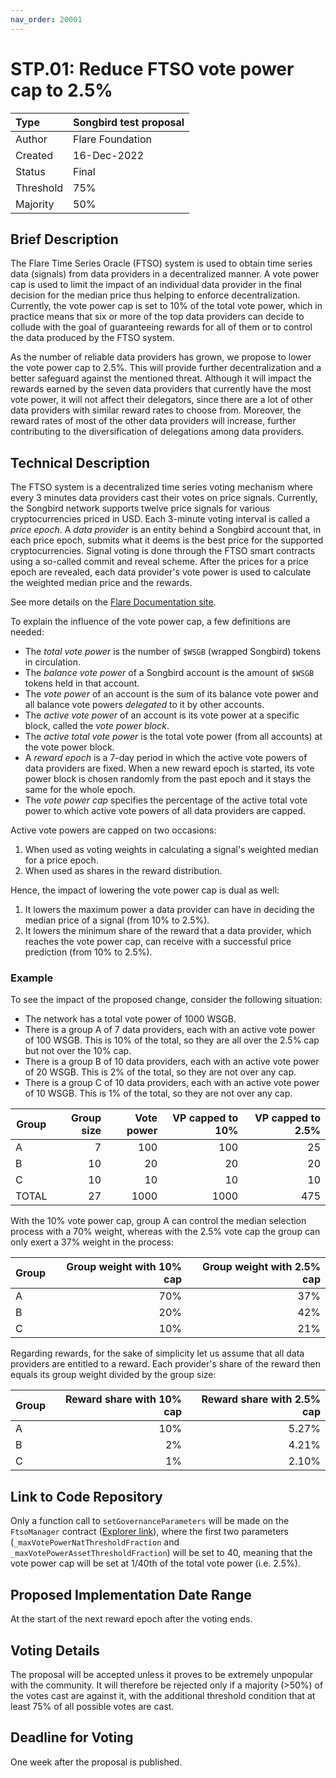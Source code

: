 ```yaml
---
nav_order: 20001
---
```


# STP.01: Reduce FTSO vote power cap to 2.5%

| Type      | Songbird test proposal |
| :-------- | :--------------------- |
| Author    | Flare Foundation       |
| Created   | 16-Dec-2022            |
| Status    | Final                  |
| Threshold | 75%                    |
| Majority  | 50%                    |

## Brief Description

The Flare Time Series Oracle (FTSO) system is used to obtain time series data (signals) from data providers in a decentralized manner.
A vote power cap is used to limit the impact of an individual data provider in the final decision for the median price thus helping to enforce decentralization.
Currently, the vote power cap is set to 10% of the total vote power, which in practice means that six or more of the top data providers can decide to collude with the goal of guaranteeing rewards for all of them or to control the data produced by the FTSO system.

As the number of reliable data providers has grown, we propose to lower the vote power cap to 2.5%.
This will provide further decentralization and a better safeguard against the mentioned threat.
Although it will impact the rewards earned by the seven data providers that currently have the most vote power, it will not affect their delegators, since there are a lot of other data providers with similar reward rates to choose from.
Moreover, the reward rates of most of the other data providers will increase, further contributing to the diversification of delegations among data providers.

## Technical Description

The FTSO system is a decentralized time series voting mechanism where every 3 minutes data providers cast their votes on price signals.
Currently, the Songbird network supports twelve price signals for various cryptocurrencies priced in USD.
Each 3-minute voting interval is called a *price epoch*.
A *data provider* is an entity behind a Songbird account that, in each price epoch, submits what it deems is the best price for the supported cryptocurrencies.
Signal voting is done through the FTSO smart contracts using a so-called commit and reveal scheme.
After the prices for a price epoch are revealed, each data provider's vote power is used to calculate the weighted median price and the rewards.

See more details on the [Flare Documentation site](https://docs.flare.network/tech/ftso/).

To explain the influence of the vote power cap, a few definitions are needed:

- The *total vote power* is the number of `$WSGB` (wrapped Songbird) tokens in circulation.
- The *balance vote power* of a Songbird account is the amount of `$WSGB` tokens held in that account.
- The *vote power* of an account is the sum of its balance vote power and all balance vote powers *delegated* to it by other accounts.
- The *active vote power* of an account is its vote power at a specific block, called the *vote power block*.
- The *active total vote power* is the total vote power (from all accounts) at the vote power block.
- A *reward epoch* is a 7-day period in which the active vote powers of data providers are fixed.
  When a new reward epoch is started, its vote power block is chosen randomly from the past epoch and it stays the same for the whole epoch.
- The *vote power cap* specifies the percentage of the active total vote power to which active vote powers of all data providers are capped.

Active vote powers are capped on two occasions:

1. When used as voting weights in calculating a signal's weighted median for a price epoch.
2. When used as shares in the reward distribution.

Hence, the impact of lowering the vote power cap is dual as well:

1. It lowers the maximum power a data provider can have in deciding the median price of a signal (from 10% to 2.5%).
2. It lowers the minimum share of the reward that a data provider, which reaches the vote power cap, can receive with a successful price prediction (from 10% to 2.5%).

### Example

To see the impact of the proposed change, consider the following situation:

- The network has a total vote power of 1000 WSGB.
- There is a group A of 7 data providers, each with an active vote power of 100 WSGB.
  This is 10% of the total, so they are all over the 2.5% cap but not over the 10% cap.
- There is a group B of 10 data providers, each with an active vote power of 20 WSGB.
  This is 2% of the total, so they are not over any cap.
- There is a group C of 10 data providers, each with an active vote power of 10 WSGB.
  This is 1% of the total, so they are not over any cap.

| Group | Group size | Vote power | VP capped to 10% | VP capped to 2.5% |
| ----- | ---------: | ---------: | ---------------: | ----------------: |
| A     |          7 |        100 |              100 |                25 |
| B     |         10 |         20 |               20 |                20 |
| C     |         10 |         10 |               10 |                10 |
| TOTAL |         27 |       1000 |             1000 |               475 |

With the 10% vote power cap, group A can control the median selection process with a 70% weight, whereas with the 2.5% vote cap the group can only exert a 37% weight in the process:

| Group | Group weight with 10% cap | Group weight with 2.5% cap |
| ----- | ------------------------: | -------------------------: |
| A     |                       70% |                        37% |
| B     |                       20% |                        42% |
| C     |                       10% |                        21% |

Regarding rewards, for the sake of simplicity let us assume that all data providers are entitled to a reward.
Each provider's share of the reward then equals its group weight divided by the group size:

| Group | Reward share with 10% cap | Reward share with 2.5% cap |
| ----- | ------------------------: | -------------------------: |
| A     |                       10% |                      5.27% |
| B     |                        2% |                      4.21% |
| C     |                        1% |                      2.10% |

## Link to Code Repository

Only a function call to `setGovernanceParameters` will be made on the `FtsoManager` contract ([Explorer link](https://songbird-explorer.flare.network/address/0xbfA12e4E1411B62EdA8B035d71735667422A6A9e)), where the first two parameters (`_maxVotePowerNatThresholdFraction` and `_maxVotePowerAssetThresholdFraction`) will be set to 40, meaning that the vote power cap will be set at 1/40th of the total vote power (i.e. 2.5%).

## Proposed Implementation Date Range

At the start of the next reward epoch after the voting ends.

## Voting Details

The proposal will be accepted unless it proves to be extremely unpopular with the community. It will therefore be rejected only if a majority (>50%) of the votes cast are against it, with the additional threshold condition that at least 75% of all possible votes are cast.

## Deadline for Voting

One week after the proposal is published.
